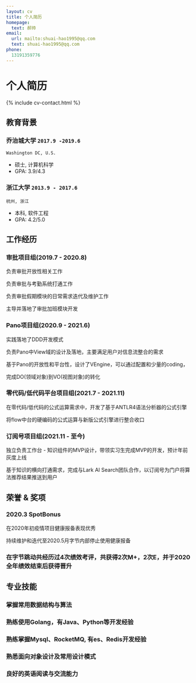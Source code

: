 ```yaml
---
layout: cv
title: 个人简历
homepage:
  text: 郝帅
email:
  url: mailto:shuai-hao1995@qq.com
  text: shuai-hao1995@qq.com
phone:
  13191359776
---
```


# 个人简历

<!--
include contact information from the front matter
Supported arguments:
    - homepage: url, text
    - phone
    - email
-->

{% include cv-contact.html %}

## 教育背景

### **乔治城大学** `2017.9 -2019.6`

```
Washington DC, U.S.
```

- 硕士, 计算机科学
- GPA: 3.9/4.3

### **浙江大学** `2013.9 - 2017.6`

```
杭州, 浙江
```

- 本科, 软件工程
- GPA: 4.2/5.0


## 工作经历

### 审批项目组(2019.7 - 2020.8)
负责审批开放性相关工作

负责审批与考勤系统打通工作

负责审批假期模块的日常需求迭代及维护工作

主导并落地了审批加班模块开发


### Pano项目组(2020.9 - 2021.6)
实践落地了DDD开发模式

负责Pano中View域的设计及落地，主要满足用户对信息流整合的需求

基于Pano的开放性和平台性，设计了VEngine，可以通过配置和少量的coding，

完成DO(领域对象)到VO(视图对象)的转化

### 零代码/低代码平台项目组(2021.7 - 2021.11)

在零代码/低代码的公式运算需求中，开发了基于ANTLR4语法分析器的公式引擎

将flow中台的硬编码的公式运算与新版公式引擎进行整合收口

### 订阅号项目组(2021.11 - 至今)

独立负责工作台 - 知识组件的MVP设计，带领实习生完成MVP的开发，预计年前灰度上线

基于知识的横向打通需求，完成与Lark AI Search团队合作，以订阅号为门户将算法推荐结果推送到用户

## 荣誉 & 奖项

### 2020.3 SpotBonus

在2020年初疫情项目健康报备表现优秀

持续维护和迭代至2020.5月字节内部停止使用健康报备

### 在字节跳动共经历过4次绩效考评，共获得2次M+，2次E，并于2020全年绩效结束后获得晋升


## 专业技能

### 掌握常用数据结构与算法
### 熟练使用Golang，有Java、Python等开发经验
### 熟练掌握Mysql、RocketMQ, 有es、Redis开发经验
### 熟悉面向对象设计及常用设计模式
### 良好的英语阅读与交流能力


<!-- ### Footer

Last updated: May 2013 -->
